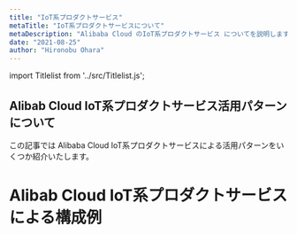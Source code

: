 ```yaml
---
title: "IoT系プロダクトサービス"
metaTitle: "IoT系プロダクトサービスについて"
metaDescription: "Alibaba Cloud のIoT系プロダクトサービス についてを説明します"
date: "2021-08-25"
author: "Hironobu Ohara"
---
```


import Titlelist from '../src/Titlelist.js';


<!-- 
query MyQuery {
  allMarkdownRemark(
    filter: {fileAbsolutePath: {regex: "/usecase-iot/"}}
    sort: {fields: fileAbsolutePath, order: ASC}
  ) {
    nodes {
      frontmatter {
        title
        metaTitle
        metaDescription
        date(formatString: "yyyy/MM/DD")
        author       
      }
      fileAbsolutePath
    }
  }
}
-->

## Alibab Cloud IoT系プロダクトサービス活用パターンについて

この記事では Alibaba Cloud IoT系プロダクトサービスによる活用パターンをいくつか紹介いたします。

# Alibab Cloud IoT系プロダクトサービスによる構成例


<Titlelist 
    metaTitle="IoT Platform MQTT通信方法"
    metaDescription="Alibaba Cloud IoT Platform入門　MQTT通信してみた"
    url="https://pangsen.github.io/help/usecase-iot/IOT_001_MQTT"
    imageurl="https://raw.githubusercontent.com/sbcloud/help/master/content/usecase-iot/IoT_Platform_images_17680117127207100000/20190625140901.png"
    date="2019/06/25"
    author="SBC engineer blog"
/>


<Titlelist 
    metaTitle="IoT Platform接続方法"
    metaDescription="Alibaba Cloud  IoT Platformに接続してみました"
    url="https://pangsen.github.io/help/usecase-iot/IOT_002_connected_IoT_Platform"
    imageurl="https://raw.githubusercontent.com/sbcloud/help/master/content/usecase-iot/IoT_Platform_images_26006613500633700/20200121092346.png"
    date="2020/01/21"
    author="SBC engineer blog"
/>

<Titlelist 
    metaTitle="IoT Platform Rule Engineの紹介"
    metaDescription="IoT Platformのルールエンジンについて"
    url="https://pangsen.github.io/help/usecase-iot/IOT_003_IoT_PF-Rule-Engine"
    imageurl="https://raw.githubusercontent.com/sbcloud/help/master/content/usecase-iot/IoT_Platform_images_26006613507773200/20200212144842.png"
    date="2020/02/12"
    author="SBC engineer blog"
/>

<Titlelist 
    metaTitle="Arduino+Linebotスマートホーム"
    metaDescription="Arduino + Alibaba IoT Platform + Linebotで擬似スマートホームを実現する"
    url="https://pangsen.github.io/help/usecase-iot/IOT_004_Arduino_IoT_PF_Linebo"
    imageurl="https://raw.githubusercontent.com/sbcloud/help/master/content/usecase-iot/IoT_Platform_images_26006613529396500/20200303173314.png"
    date="2020/03/05"
    author="SBC engineer blog"
/>

<Titlelist 
    metaTitle="Raspberry pi連携開発方法_Part1"
    metaDescription="IoT StudioでRaspberry piに基づいてワンストップ開発を試して見た(前編)"
    url="https://pangsen.github.io/help/usecase-iot/IOT_006_RaspberryPi_part1"
    imageurl="https://raw.githubusercontent.com/sbcloud/help/master/content/usecase-iot/IoT_Platform_images_26006613543155600/20200331023643.png"
    date="2020/03/31"
    author="sbc_fengqi"
/>

<Titlelist 
    metaTitle="Raspberry pi連携開発方法_Part2"
    metaDescription="IoT StudioでRaspberry piに基づいてワンストップ開発を試して見た(後編)"
    url="https://pangsen.github.io/help/usecase-iot/IOT_007_RaspberryPi_part2"
    imageurl="https://raw.githubusercontent.com/sbcloud/help/master/content/usecase-iot/IoT_Platform_images_26006613543250900/20200331220355.png"
    date="2020/03/31"
    author="sbc_fengqi"
/>

<Titlelist 
    metaTitle="IoT Studioで公開API作成方法"
    metaDescription="IoT Studioで公開APIを作ってみた"
    url="https://pangsen.github.io/help/usecase-iot/IOT_008_PublicAPI"
    imageurl="https://raw.githubusercontent.com/sbcloud/help/master/content/usecase-iot/IoT_Platform_images_26006613634696805/20200930223058.png"
    date="2020/09/30"
    author="sbc_fengqi"
/>


<Titlelist 
    metaTitle="IoT StudioでWebページ作成"
    metaDescription="IoT StudioでWebページを作ってみました"
    url="https://pangsen.github.io/help/usecase-iot/IOT_009_IoT_Studio_Web"
    imageurl="https://raw.githubusercontent.com/sbcloud/help/master/content/usecase-iot/IoT_Platform_images_26006613501570500/20200123165009.gif"
    date="2020/01/23"
    author="SBC engineer blog"
/>


<Titlelist 
    metaTitle="ArduinoからDataVへ可視化"
    metaDescription="IoTPlatformへArduinoからデータを送りDataVで可視化する"
    url="https://pangsen.github.io/help/usecase-iot/IOT_010_Arduino_DataV"
    imageurl="https://raw.githubusercontent.com/sbcloud/help/master/content/usecase-iot/IoT_Platform_images_26006613530397700/20200309142543.png"
    date="2020/03/11"
    author="SBC engineer blog"
/>


<Titlelist 
    metaTitle="Link AnalyticsでSQLジョブ"
    metaDescription="Link AnalyticsのSQLジョブを作って見ました"
    url="https://pangsen.github.io/help/usecase-iot/IOT_011_Link_Analytics_SQL_job"
    imageurl="https://raw.githubusercontent.com/sbcloud/help/master/content/usecase-iot/IoT_Platform_images_26006613530397700/20200304123446.png"
    date="2020/03/13"
    author="SBC engineer blog"
/>

<Titlelist 
    metaTitle="Link AnalyticsでBIM"
    metaDescription="Link AnalyticsでBIMを作って見た"
    url="https://pangsen.github.io/help/usecase-iot/IOT_012_Link_Analytics_BIM"
    imageurl="https://raw.githubusercontent.com/sbcloud/help/master/content/usecase-iot/IoT_Platform_images_26006613530398500/20200305110359.png"
    date="2020/03/13"
    author="SBC engineer blog"
/>


<Titlelist 
    metaTitle="Link Analyticsで地図可視化"
    metaDescription="Link Analyticsの地図可視化を触って見た"
    url="https://pangsen.github.io/help/usecase-iot/IOT_013_Link_Analytics_Map"
    imageurl="https://raw.githubusercontent.com/sbcloud/help/master/content/usecase-iot/IoT_Platform_images_26006613530398100/20200311114742.png"
    date="2020/03/13"
    author="SBC engineer blog"
/>

